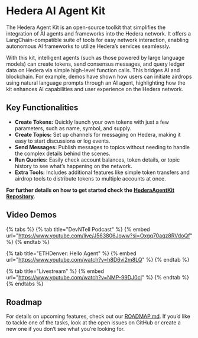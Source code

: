 # Hedera AI Agent Kit

The Hedera Agent Kit is an open-source toolkit that simplifies the integration of AI agents and frameworks into the Hedera network. It offers a LangChain-compatible suite of tools for easy network interaction, enabling autonomous AI frameworks to utilize Hedera’s services seamlessly. &#x20;

With this kit, intelligent agents (such as those powered by large language models) can create tokens, send consensus messages, and query ledger data on Hedera via simple high-level function calls. This bridges AI and blockchain. For example, demos have shown how users can initiate airdrops using natural language prompts through an AI agent, highlighting how the kit enhances AI capabilities and user experience on the Hedera network.&#x20;

## Key Functionalities

* **Create Tokens:** Quickly launch your own tokens with just a few parameters, such as name, symbol, and supply.
* **Create Topics:** Set up channels for messaging on Hedera, making it easy to start discussions or log events.
* **Send Messages:** Publish messages to topics without needing to handle the complex details behind the scenes.
* **Run Queries:** Easily check account balances, token details, or topic history to see what’s happening on the network.
* **Extra Tools:** Includes additional features like simple token transfers and airdrop tools to distribute tokens to multiple accounts at once.

**For further details on how to get started check the** [**HederaAgentKit Repository**](https://github.com/hedera-dev/hedera-agent-kit)**.**

## Video Demos

{% tabs %}
{% tab title="DevNTell Podcast" %}
{% embed url="https://www.youtube.com/live/J563806Joww?si=Oxgq70aqz8RVdoQf" %}
{% endtab %}

{% tab title="ETHDenver: Hello Agent" %}
{% embed url="https://www.youtube.com/watch?v=h8D6vi2m8LQ" %}
{% endtab %}

{% tab title="Livestream" %}
{% embed url="https://www.youtube.com/watch?v=NMP-99DJ0cI" %}
{% endtab %}
{% endtabs %}

## Roadmap

For details on upcoming features, check out our [ROADMAP.md](https://github.com/hedera-dev/hedera-agent-kit/blob/main/ROADMAP.md). If you’d like to tackle one of the tasks, look at the open issues on GitHub or create a new one if you don’t see what you’re looking for.
